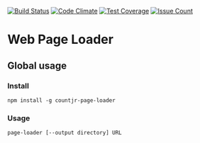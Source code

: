 [![Build Status](https://travis-ci.org/CountJr/project-lvl3-s14.svg?branch=master)](https://travis-ci.org/CountJr/project-lvl3-s14) [![Code Climate](https://codeclimate.com/github/CountJr/project-lvl3-s14/badges/gpa.svg)](https://codeclimate.com/github/CountJr/project-lvl3-s14) [![Test Coverage](https://codeclimate.com/github/CountJr/project-lvl3-s14/badges/coverage.svg)](https://codeclimate.com/github/CountJr/project-lvl3-s14/coverage) [![Issue Count](https://codeclimate.com/github/CountJr/project-lvl3-s14/badges/issue_count.svg)](https://codeclimate.com/github/CountJr/project-lvl3-s14)
# Web Page Loader

## Global usage

 ### Install
 ```
 npm install -g countjr-page-loader
 ```
 ### Usage
 ```
 page-loader [--output directory] URL
 ```
 